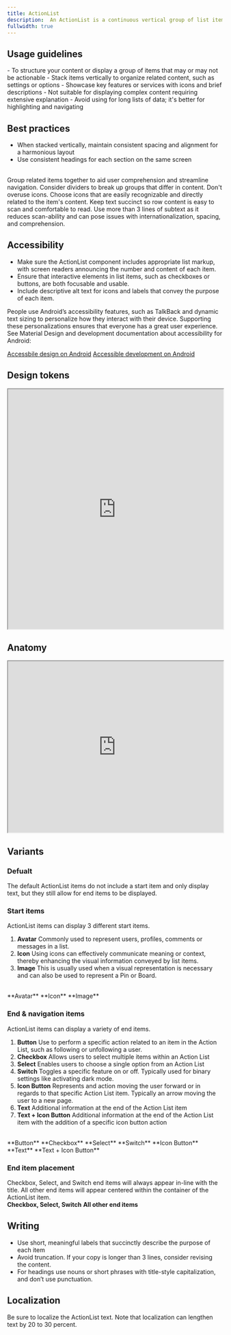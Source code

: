 ```yaml
---
title: ActionList
description:  An ActionList is a continuous vertical group of list items that can include text, icons, images, and actions.
fullwidth: true
---
```


<ImgContainer padding="standard" src="https://i.pinimg.com/originals/fa/ed/13/faed13155b1e48a5a7c9d4ec97d07bcd.png" alt="An example of the Action List component"/>

## Usage guidelines

<TwoCol>
  <Group>
    <Do title="When to use" />
      - To structure your content or display a group of items that may or may not be actionable
      - Stack items vertically to organize related content, such as settings or options
      - Showcase key features or services with icons and brief descriptions
  </Group>
  <Group>
  <Dont title="When not to use" />
     - Not suitable for displaying complex content requiring extensive explanation
     - Avoid using for long lists of data; it's better for highlighting and navigating
  </Group>
</TwoCol>

## Best practices
- When stacked vertically, maintain consistent spacing and alignment for a harmonious layout
- Use consistent headings for each section on the same screen
<br/>
<TwoCol>
  <Group>
    <ImgContainer src="https://i.pinimg.com/originals/83/7d/15/837d15ca2ef97d8fd53beffb49e59d75.png" alt="Example of grouped ActionList items. For example, message settings under the heading - Messages."/>
    <Do title="Do" />
    Group related items together to aid user comprehension and streamline navigation. Consider dividers to break up groups that differ in content.
  </Group>
  <Group>
    <ImgContainer src="https://i.pinimg.com/originals/46/02/d7/4602d76785e40fd1336c932e872c610f.png" alt="Example of two ActionList items with accompanying icons"/>
    <Dont title="Don't" />
    Don't overuse icons. Choose icons that are easily recognizable and directly related to the item's content.
  </Group>
  <Group>
    <ImgContainer src="https://i.pinimg.com/originals/aa/f1/72/aaf172e0437be4f9b94c9689212d5271.png" alt="Two ActionList items with short and clear copy."/>
    <Do title="Do" />
    Keep text succinct so row content is easy to scan and comfortable to read.
  </Group>
  <Group>
    <ImgContainer src="https://i.pinimg.com/originals/7a/68/4b/7a684b1b7c6362a03f4ac75b69c914ad.png" alt="An ActionList item with four lines or complex copy"/>
    <Dont title="Don't" />
    Use more than 3 lines of subtext as it reduces scan-ability and can pose issues with internationalization, spacing, and comprehension.
  </Group>
</TwoCol>

## Accessibility

- Make sure the ActionList component includes appropriate list markup, with screen readers announcing the number and content of each item.
- Ensure that interactive elements in list items, such as checkboxes or buttons, are both focusable and usable.
- Include descriptive alt text for icons and labels that convey the purpose of each item. 

People use Android’s accessibility features, such as TalkBack and dynamic text sizing to personalize how they interact with their device. Supporting these personalizations ensures that everyone has a great user experience. See Material Design and development documentation about accessibility for Android:

[Accessbile design on Android](https://material.io/design/usability/accessibility.html#understanding-accessibility)
[Accessible development on Android](https://developer.android.com/guide/topics/ui/accessibility)

## Design tokens
<iframe style={{border:0}} width="100%" height="560" src="https://www.figma.com/embed?embed_host=share&url=https%3A%2F%2Fwww.figma.com%2Ffile%2FREw1COFYAktmVWrUBh3Ov8%2FGestalt-for-Android%3Ftype%3Ddesign%26node-id%3D44003%253A3915%26mode%3Ddesign%26t%3DKBAAziRKxCsWLU6g-1" allowFullScreen></iframe>

## Anatomy
<iframe style={{border:0}} width="100%" height="400" src="https://www.figma.com/embed?embed_host=share&url=https%3A%2F%2Fwww.figma.com%2Ffile%2FREw1COFYAktmVWrUBh3Ov8%2FGestalt-for-Android%3Ftype%3Ddesign%26node-id%3D44007%253A1318%26mode%3Ddesign%26t%3DKBAAziRKxCsWLU6g-1" allowFullScreen></iframe>


## Variants

### Defualt

The default ActionList items do not include a start item and only display text, but they still allow for end items to be displayed.
<br/>
<ImgContainer padding="standard" src="https://i.pinimg.com/originals/1a/4f/2a/1a4f2a0b067c8a28e77be8628c18f534.png" alt="An example of the Action List component"/>

### Start items

ActionList items can display 3 different start items.

1. **Avatar**
  Commonly used to represent users, profiles, comments or messages in a list.
2. **Icon**
  Using icons can effectively communicate meaning or context, thereby enhancing the visual information conveyed by list items.
3. **Image**
  This is usually used when a visual representation is necessary and can also be used to represent a Pin or Board.
<br/>
<TwoCol>
  <Group>
    <ImgContainer src="https://i.pinimg.com/originals/48/18/2e/48182e695cf7c4e32ed5694c243af6d9.png" alt="An ActionList item for the user Sarah Smith, inluding her follower count and a follow button."/>
    **Avatar**
  </Group>
  <Group>
    <ImgContainer src="https://i.pinimg.com/originals/3e/ff/88/3eff88ac1697b81ad702f04c38c17314.png" alt="An ActionList item with content about search privacy and a search icon."/>
   **Icon**
  </Group>
  <Group>
    <ImgContainer src="https://i.pinimg.com/originals/0d/20/a5/0d20a53c81bf2ec60ca5f02c3e3e5bf7.png" alt="An ActionList item for a board with a switch end item."/>
   **Image**
  </Group>
</TwoCol>

### End & navigation items

ActionList items can display a variety of end items.

1. **Button**
  Use to perform a specific action related to an item in the Action List, such as following or unfollowing a user.
2. **Checkbox**
  Allows users to select multiple items within an Action List
3. **Select**
  Enables users to choose a single option from an Action List
4. **Switch**
  Toggles a specific feature on or off. Typically used for binary settings like activating dark mode.
5. **Icon Button**
  Represents and action moving the user forward or in regards to that specific Action List item. Typically an arrow moving the user to a new page.
6. **Text**
  Additional information at the end of the Action List item
7. **Text + Icon Button**
  Additional information at the end of the Action List item with the addition of a specific icon button action
<br/>
<TwoCol>
  <Group>
    <ImgContainer src="https://i.pinimg.com/originals/7c/98/c8/7c98c85940868b958f6ac7979500c3bd.png" alt="An ActionList showing users and buttons to follow them."/>
    **Button**
  </Group>
  <Group>
    <ImgContainer src="https://i.pinimg.com/originals/3e/85/d6/3e85d6e1e27e946d796fd8c5ca3c182d.png" alt="An ActionList showing interest options and a multiple choice checkbox selection."/>
   **Checkbox**
  </Group>
  <Group>
    <ImgContainer src="https://i.pinimg.com/originals/87/1b/06/871b06a702d5e8a2d518a025ce010699.png" alt="An ActionList showing a menu of links to further information."/>
   **Select**
  </Group>
  <Group>
    <ImgContainer src="https://i.pinimg.com/originals/d6/81/c4/d681c4c7af5babf43d803e9833ed72ea.png" alt="An ActionList showing a list of selctable items."/>
   **Switch**
  </Group>
  <Group>
    <ImgContainer src="https://i.pinimg.com/originals/b2/a3/44/b2a344d4f583e04cd286c8b9d14a6d57.png" alt="An ActionList with switches for each item."/>
   **Icon Button**
  </Group>
  <Group>
    <ImgContainer src="https://i.pinimg.com/originals/22/c6/00/22c6002ca3430a1818480b5aaf409029.png" alt="An ActionList with a list of users and their follower count."/>
   **Text**
  </Group>
  <Group>
    <ImgContainer src="https://i.pinimg.com/originals/fa/88/52/fa88528c967ab1439c2ce4616412cb9b.png" alt="An ActionList with email and password settings links."/>
   **Text + Icon Button**
  </Group>
</TwoCol>

### End item placement

Checkbox, Select, and Switch end items will always appear in-line with the title. All other end items will appear centered within the container of the ActionList item. 
<br/>
<TwoCol>
  <Group>
    <ImgContainer src="https://i.pinimg.com/originals/1c/c4/23/1cc423920f6cfa5db000f99df527ec4b.png" alt="An ActionList showing users and buttons to follow them."/>
    **Checkbox, Select, Switch**
  </Group>
  <Group>
    <ImgContainer src="https://i.pinimg.com/originals/39/a3/2c/39a32c9159f8a8b1197a777201e6e878.png" alt="An ActionList showing interest options and a multiple choice checkbox selection."/>
   **All other end items**
  </Group>
  </TwoCol>

## Writing
- Use short, meaningful labels that succinctly describe the purpose of each item
- Avoid truncation. If your copy is longer than 3 lines, consider revising the content.
- For headings use nouns or short phrases with title-style capitalization, and don’t use punctuation. 

## Localization
Be sure to localize the ActionList text. Note that localization can lengthen text by 20 to 30 percent.
<br/>
<ImgContainer padding="standard" src="https://i.pinimg.com/originals/92/a5/8b/92a58b2f91f0c3bf74c6c3bfb06f19a9.png" alt="An ActionList example reversed to reflect the location."/>